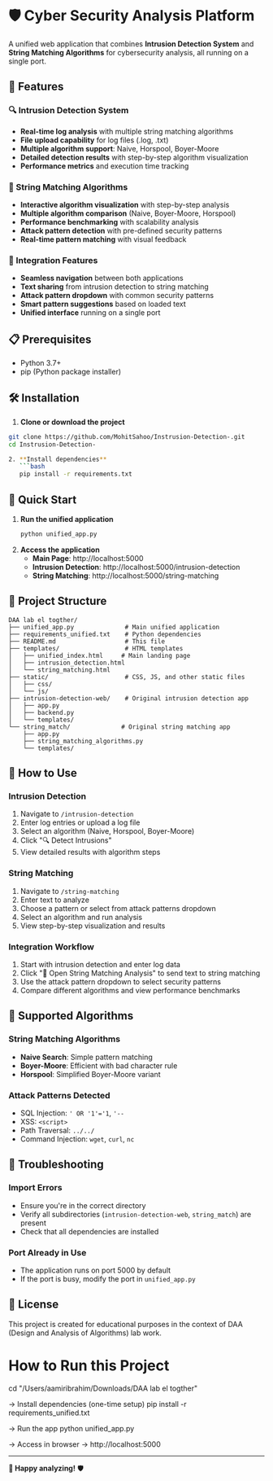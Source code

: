 # 🛡️ Cyber Security Analysis Platform

A unified web application that combines **Intrusion Detection System** and **String Matching Algorithms** for cybersecurity analysis, all running on a single port.

## 🚀 Features

### 🔍 Intrusion Detection System

- **Real-time log analysis** with multiple string matching algorithms
- **File upload capability** for log files (.log, .txt)
- **Multiple algorithm support**: Naive, Horspool, Boyer-Moore
- **Detailed detection results** with step-by-step algorithm visualization
- **Performance metrics** and execution time tracking

### 🔗 String Matching Algorithms

- **Interactive algorithm visualization** with step-by-step analysis
- **Multiple algorithm comparison** (Naive, Boyer-Moore, Horspool)
- **Performance benchmarking** with scalability analysis
- **Attack pattern detection** with pre-defined security patterns
- **Real-time pattern matching** with visual feedback

### 🔄 Integration Features

- **Seamless navigation** between both applications
- **Text sharing** from intrusion detection to string matching
- **Attack pattern dropdown** with common security patterns
- **Smart pattern suggestions** based on loaded text
- **Unified interface** running on a single port

## 📋 Prerequisites

- Python 3.7+
- pip (Python package installer)

## 🛠️ Installation

1. **Clone or download the project**

```bash
git clone https://github.com/MohitSahoo/Instrusion-Detection-.git
cd Instrusion-Detection-

2. **Install dependencies**
   ```bash
   pip install -r requirements.txt
   ```

## 🚀 Quick Start

1. **Run the unified application**
   ```bash
   python unified_app.py
   ```
2. **Access the application**
   - **Main Page**: http://localhost:5000
   - **Intrusion Detection**: http://localhost:5000/intrusion-detection
   - **String Matching**: http://localhost:5000/string-matching

## 📁 Project Structure

```
DAA lab el togther/
├── unified_app.py              # Main unified application
├── requirements_unified.txt    # Python dependencies
├── README.md                   # This file
├── templates/                  # HTML templates
│   ├── unified_index.html     # Main landing page
│   ├── intrusion_detection.html
│   └── string_matching.html
├── static/                     # CSS, JS, and other static files
│   ├── css/
│   └── js/
├── intrusion-detection-web/    # Original intrusion detection app
│   ├── app.py
│   ├── backend.py
│   └── templates/
└── string_match/              # Original string matching app
    ├── app.py
    ├── string_matching_algorithms.py
    └── templates/
```

## 🎯 How to Use

### Intrusion Detection

1. Navigate to `/intrusion-detection`
2. Enter log entries or upload a log file
3. Select an algorithm (Naive, Horspool, Boyer-Moore)
4. Click "🔍 Detect Intrusions"
5. View detailed results with algorithm steps

### String Matching

1. Navigate to `/string-matching`
2. Enter text to analyze
3. Choose a pattern or select from attack patterns dropdown
4. Select an algorithm and run analysis
5. View step-by-step visualization and results

### Integration Workflow

1. Start with intrusion detection and enter log data
2. Click "🔗 Open String Matching Analysis" to send text to string matching
3. Use the attack pattern dropdown to select security patterns
4. Compare different algorithms and view performance benchmarks

## 🔧 Supported Algorithms

### String Matching Algorithms

- **Naive Search**: Simple pattern matching
- **Boyer-Moore**: Efficient with bad character rule
- **Horspool**: Simplified Boyer-Moore variant

### Attack Patterns Detected

- SQL Injection: `' OR '1'='1`, `'--`
- XSS: `<script>`
- Path Traversal: `../../`
- Command Injection: `wget`, `curl`, `nc`

## 🔧 Troubleshooting

### Import Errors

- Ensure you're in the correct directory
- Verify all subdirectories (`intrusion-detection-web`, `string_match`) are present
- Check that all dependencies are installed

### Port Already in Use

- The application runs on port 5000 by default
- If the port is busy, modify the port in `unified_app.py`

## 📝 License

This project is created for educational purposes in the context of DAA (Design and Analysis of Algorithms) lab work.

# How to Run this Project

cd "/Users/aamiribrahim/Downloads/DAA lab el togther"

-> Install dependencies (one-time setup)
pip install -r requirements_unified.txt

-> Run the app
python unified_app.py

-> Access in browser
-> http://localhost:5000

---

**🚀 Happy analyzing!** 🛡️
